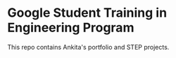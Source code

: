 # Google Student Training in Engineering Program

This repo contains Ankita's portfolio and STEP projects.
